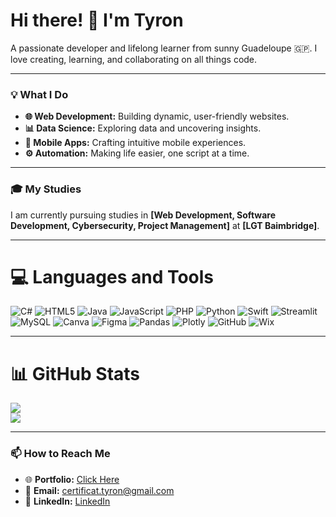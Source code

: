 # Hi there! 👋 I'm Tyron
A passionate developer and lifelong learner from sunny Guadeloupe 🇬🇵. I love creating, learning, and collaborating on all things code.

---
### 💡 What I Do

- **🌐 Web Development:** Building dynamic, user-friendly websites.
- **📊 Data Science:** Exploring data and uncovering insights.
- **📱 Mobile Apps:** Crafting intuitive mobile experiences.
- **⚙️ Automation:** Making life easier, one script at a time.

---

### 🎓 My Studies

I am currently pursuing studies in **[Web Development, Software Development, Cybersecurity, Project Management]** at **[LGT Baimbridge]**.

---

# 💻 Languages and Tools
![C#](https://img.shields.io/badge/c%23-%23239120.svg?style=for-the-badge&logo=csharp&logoColor=white) ![HTML5](https://img.shields.io/badge/html5-%23E34F26.svg?style=for-the-badge&logo=html5&logoColor=white) ![Java](https://img.shields.io/badge/java-%23ED8B00.svg?style=for-the-badge&logo=openjdk&logoColor=white) ![JavaScript](https://img.shields.io/badge/javascript-%23323330.svg?style=for-the-badge&logo=javascript&logoColor=%23F7DF1E) ![PHP](https://img.shields.io/badge/php-%23777BB4.svg?style=for-the-badge&logo=php&logoColor=white) ![Python](https://img.shields.io/badge/python-3670A0?style=for-the-badge&logo=python&logoColor=ffdd54) ![Swift](https://img.shields.io/badge/swift-F54A2A?style=for-the-badge&logo=swift&logoColor=white) ![Streamlit](https://img.shields.io/badge/Streamlit-%23FE4B4B.svg?style=for-the-badge&logo=streamlit&logoColor=white) ![MySQL](https://img.shields.io/badge/mysql-4479A1.svg?style=for-the-badge&logo=mysql&logoColor=white) ![Canva](https://img.shields.io/badge/Canva-%2300C4CC.svg?style=for-the-badge&logo=Canva&logoColor=white) ![Figma](https://img.shields.io/badge/figma-%23F24E1E.svg?style=for-the-badge&logo=figma&logoColor=white) ![Pandas](https://img.shields.io/badge/pandas-%23150458.svg?style=for-the-badge&logo=pandas&logoColor=white) ![Plotly](https://img.shields.io/badge/Plotly-%233F4F75.svg?style=for-the-badge&logo=plotly&logoColor=white) ![GitHub](https://img.shields.io/badge/github-%23121011.svg?style=for-the-badge&logo=github&logoColor=white) ![Wix](https://img.shields.io/badge/wix-000?style=for-the-badge&logo=wix&logoColor=white)

---

# 📊 GitHub Stats
![](https://github-readme-stats.vercel.app/api?username=SioTyron&theme=dark&hide_border=false&include_all_commits=false&count_private=false)<br/>
![](https://nirzak-streak-stats.vercel.app/?user=SioTyron&theme=dark&hide_border=false)<br/>
<!--![](https://github-readme-stats.vercel.app/api/top-langs/?username=SioTyron&theme=dark&hide_border=false&include_all_commits=false&count_private=false&layout=compact)

<!-- Proudly created with GPRM ( https://gprm.itsvg.in ) -->
---

### 📫 How to Reach Me

- 🌐 **Portfolio:** [Click Here](https://tyrondechadirac.streamlit.app/)
- 📧 **Email:** certificat.tyron@gmail.com
- 💼 **LinkedIn:** [LinkedIn](https://www.linkedin.com/in/tyron-de-chadirac-lara-1551322a3/)
